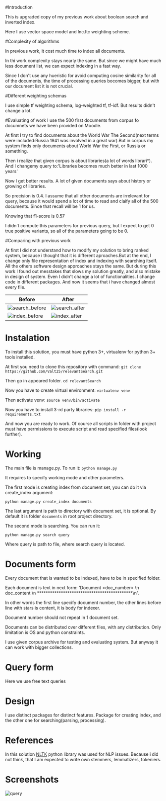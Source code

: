 #Introduction

This is upgraded copy of my previous work about boolean search and inverted index.

Here I use vector space model and lnc.ltc weighting scheme.

#Complexity of algorithms

In previous work, it cost much time to index all documents.

In thi work complexity stays nearly the same. But since we might have much less document list, we can expect indexing in a fast way.

Since I don't use any hueristic for avoid computing cosine similarity for all of the documents, the time of processing queries bocomes bigger, but with our document list it is not crucial.

#Different weighting schemas

I use simple tf weighting schema, log-weighted tf, tf-idf. But results didn't change a lot.

#Evaluating of work
I use the 500 first documents from corpus fo documnets we have been provided on Moodle.

At first I try to find documents about the World War The Second(next terms were included:Russia 1941 was involved in a great war).But in corpus my system finds only documents about World War the First, or Russia or something.

Then i realize that given corpus is about libraries(a lot of words librari*). And I changemy query to:'Libraries becomes much better in last 1000 years'

Now I get better results. A lot of given documents says about history or growing of libraries.

So precision is 0.4. I assume that all other documents are irrelevant for query, because it would spend a lot of time to read and claify all of the 500 documents. Since that recall will be 1 for us.

Knowing that f1-score is 0.57

I didn't compute this parameters for previous query, but I expect to get 0 true positive variants, so all of the parameters going to be 0.

#Comparing with previous work

At first I did not understand how to modify my solution to bring ranked system, because i thought that it is different aproaches.But at the end, I change only file representation of index and indexing with searching itself. All the others software design approaches stays the same. But during this work I found out messtakes that slows my solution greatly, and also mistake in design of system. Even I didn't change a lot of functionalities. I change code in different packages. And now it seems that i have changed almost every file.

| Before | After |
|---|---|
|![search_before](https://image.ibb.co/f3kLMv/image.png)|![search_after](https://image.ibb.co/fq3wfm/image.png)|
|![index_before](https://image.ibb.co/eMOwuF/image.png)|![index_after](https://image.ibb.co/mYDCLm/image.png)|
# Instalation

To install this solution, you must have python 3+, virtualenv for python 3+  tools installed.

At first you need to clone this repository with command: `git clone https://github.com/Valt25/relevantSearch.git`

Then go in appeared folder. `cd relevantSearch`

Now you have to create virtual environment: `virtualenv venv`

Then activate venv: `source venv/bin/activate`

Now you have to install 3-rd party libraries: `pip install -r requirements.txt`

And now you are ready to work. Of course all scripts in folder with project must have permissions to execute script and read specified files(look further).


# Working

The main file is manage.py. To run it: `python manage.py`

It requires to specify working mode and other parameters.

The first mode is creating index from document set, you can do it via create_index argument:

 `python manage.py create_index documents`

The last argument is path to directory with document set, it is optional. By default it is folder `documents` in root project directory.

The second mode is searching. You can run it:

 `python manage.py search query`

Where query is path to file, where search query is located.

# Documents form

Every document that is wanted to be indexed, have to be in specified folder.

Each document is text in next form: 'Document <doc_number> \n doc_content \n ********************************************\n'.

In other words the first line specify document number, the other lines before line with stars is content, it is body for indexer.

Document number should not repeat in 1 document set.

Documents can be distributed over different files, with any distribution. Only limitation is OS and python constraints.

I use given corpus archive for testing and evaluating system. But anyway it can work with bigger collections.


# Query form

Here we use free text queries

# Design

I use distinct packages for distinct features. Package for creating index, and the other one for searching(parsing, processing).

# References

In this solution [NLTK](http://www.nltk.org/) python library was used for NLP issues. Because i did not think, that I am expected to write own stemmers, lemmatizers, tokeniers.

# Screenshots

![query](https://image.ibb.co/hF2Tt6/image.png)
